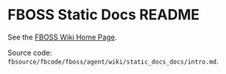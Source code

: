 # FBOSS Static Docs README

See the [FBOSS Wiki Home Page](https://www.internalfb.com/intern/staticdocs/fboss_agent/docs/).

Source code: `fbsource/fbcode/fboss/agent/wiki/static_docs_docs/intro.md`.
